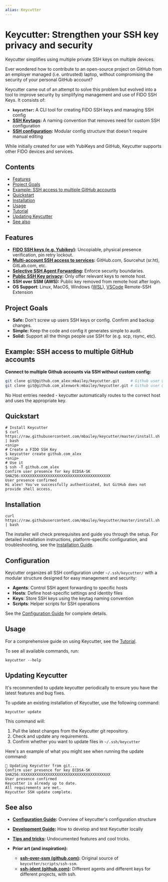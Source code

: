 ```yaml
---
alias: Keycutter
---
```


# Keycutter: Strengthen your SSH key privacy and security

Keycutter simplifies using multiple private SSH keys on multiple devices.

Ever wondered how to contribute to an open-source project on GitHub from an employer managed (i.e. untrusted) laptop, without compromising the security of your personal GitHub account?

Keycutter came out of an attempt to solve this problem but evolved into a tool to improve security by simplifying management and use of FIDO SSH Keys. It consists of:

- **`keycutter`:** A CLI tool for creating FIDO SSH keys and managing SSH config
- **[SSH Keytags](docs/ssh-keytags.md):** A naming convention that removes need for custom SSH configuration
- **[SSH configuration](docs/config/README.md):** Modular config structure that doesn't require manual editing

While initially created for use with YubiKeys and GitHub, Keycutter supports other FIDO devices and services.

## Contents

- [Features](#features)
- [Project Goals](#project-goals)
- [Example: SSH access to multiple GitHub accounts](#example-ssh-access-to-multiple-github-accounts)
- [Quickstart](#quickstart)
- [Installation](#installation)
- [Usage](#usage)
- [Tutorial](docs/tutorial.md)
- [Updating Keycutter](#updating-keycutter)
- [See also](#see-also)

## Features

- **[FIDO SSH keys (e.g. Yubikey)](./docs/yubikeys/fido2-on-yubikeys.md):** Uncopiable, physical presence verification, pin retry lockout.
- **[Multi-account SSH access to services](./docs/ssh-keytags.md#key-innovation-multi-account-ssh):** GitHub.com, Sourcehut (sr.ht), GitLab.com, etc.
- **[Selective SSH Agent Forwarding](./ssh_config/keycutter/agents/README.md):** Enforce security boundaries.
- **[Public SSH Key privacy](./docs/design/defense-layers-to-protect-against-key-misuse.md):** Only offer relevant keys to remote host.
- **SSH over SSM (AWS):** Public key removed from remote host after login.
- **OS Support**: Linux, MacOS, Windows ([WSL](docs/install.md#wsl-windows-subsystem-for-linux)), [VSCode](docs/vscode/README.md) Remote-SSH Extension

## Project Goals

- **Safe:** Don't screw up users SSH keys or config. Confirm and backup changes.
- **Simple:** Keep the code and config it generates simple to audit.
- **Solid:** Support all the things people use SSH for (e.g. scp, rsync, etc).

## Example: SSH access to multiple GitHub accounts

**Connect to multiple Github accounts via SSH without custom config:**

```bash
git clone git@github.com_alex:mbailey/keycutter.git     # Github user @alex
git clone git@github.com_alexwork:mbailey/keycutter.git # Github user @alexwork
```

No Host entries needed - keycutter automatically routes to the correct host and uses the appropriate key.

## Quickstart

```shell
# Install Keycutter
$ curl https://raw.githubusercontent.com/mbailey/keycutter/master/install.sh | bash
<snip>
# Create a FIDO SSH Key
$ keycutter create github.com_alex
<snip>
# Use it
$ ssh -T github.com_alex
Confirm user presence for key ECDSA-SK SHA256:XXXXXXXXXXXXXXXXXXXXXXXXXXXXXXXXXXXXXXXX
User presence confirmed
Hi alex! You've successfully authenticated, but GitHub does not provide shell access.
```

## Installation

```shell
curl https://raw.githubusercontent.com/mbailey/keycutter/master/install.sh | bash
```

The installer will check prerequisites and guide you through the setup. For detailed installation instructions, platform-specific configuration, and troubleshooting, see the [Installation Guide](./docs/install.md).

## Configuration

Keycutter organizes all SSH configuration under `~/.ssh/keycutter/` with a modular structure designed for easy management and security:

- **Agents**: Control SSH agent forwarding to specific hosts
- **Hosts**: Define host-specific settings and identity files
- **Keys**: Store SSH keys using the keytag naming convention
- **Scripts**: Helper scripts for SSH operations

See the [Configuration Guide](docs/config/README.md) for complete details.

## Usage

For a comprehensive guide on using Keycutter, see the [Tutorial](docs/tutorial.md).

To see all available commands, run:

```shell
keycutter --help
```

## Updating Keycutter

It's recommended to update keycutter periodically to ensure you have the
latest features and bug fixes.

To update an existing installation of Keycutter, use the following command:

```shell
keycutter update
```

This command will:

1. Pull the latest changes from the Keycutter git repository.
1. Check and update any requirements.
1. Confirm whether you want to update files in `~/.ssh/keycutter`

Here's an example of what you might see when running the update command:

```
🔄 Updating Keycutter from git...
Confirm user presence for key ECDSA-SK SHA256:XXXXXXXXXXXXXXXXXXXXXXXXXXXXXXXXXXXXXXXX
User presence confirmed
Keycutter is already up to date.
All requirements are met.
Keycutter SSH update complete.
```

## See also

- **[Configuration Guide](docs/config/README.md):** Overview of keycutter's configuration structure
- **[Development Guide](docs/development.md):** How to develop and test Keycutter locally
- **[Tips and tricks](docs/tips-and-tricks.md):** Undocumented features and cool tricks.

- **Prior art (and inspiration):**
  - **[ssh-over-ssm (github.com)](https://github.com/elpy1/ssh-over-ssm):** Original source of `keycutter/scripts/ssh-ssm`.
  - **[ssh-ident (github.com)](https://github.com/ccontavalli/ssh-ident):** Different agents and different keys for different projects, with ssh.
